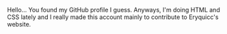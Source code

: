 Hello...
You found my GitHub profile I guess.
Anyways, I'm doing HTML and CSS lately and I really made this account mainly to contribute to Eryquicc's website.

